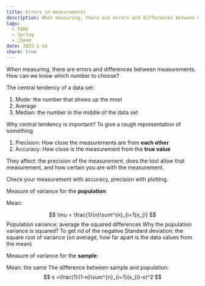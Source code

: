 ```yaml
---
title: Errors in measurements
description: When measuring, there are errors and differences between measurements. How can we know which number to choose?
tags:
  - TAMU
  - Spring
  - 🌱Seed
date: 2025-1-16
share: true
---
```

When measuring, there are errors and differences between measurements. How can we know which number to choose?

The central tendency of a data set:
1. Mode: the number that shows up the most
2. Average
3. Median: the number in the middle of the data set

Why central tendency is important? To give a rough representation of something

1. Precision: How close the measurements are from **each other**
2. Accuracy: How close is the measurement from the **true value**

They affect: the precision of the measurement, does the tool allow that measurement, and how certain you are with the measurement.

Check your measurement with accuracy, precision with plotting. 

Measure of variance for the **population**:

Mean:

$$
\mu = \frac{1}{n}\sum^{n}_{i=1}x_{i}
$$
Population variance: average the squared differences
Why the population variance is squared? To get rid of the negative 
Standard deviation: the square root of variance (on average, how far apart is the data values from the mean)

Measure of variance for the **sample**:

Mean: the same
The difference between sample and population:
$$
s =\frac{1}{1-n}\sum^{n}_{i=1}(x_{i}-x)^2
$$
